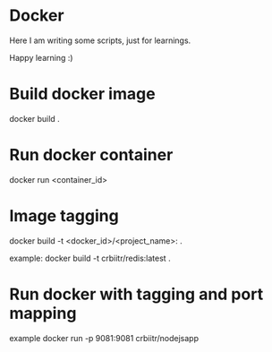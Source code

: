 # Docker

Here I am writing some scripts, just for learnings.

Happy learning :)


# Build docker image
docker build .

# Run docker container
docker run <container_id>

# Image tagging
docker build -t <docker_id>/<project_name>:<version> .

example: docker build -t crbiitr/redis:latest .

# Run docker with tagging and port mapping
example docker run -p 9081:9081 crbiitr/nodejsapp
